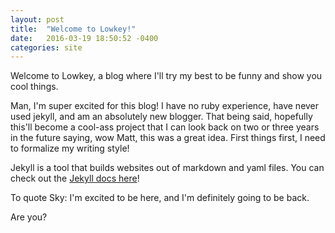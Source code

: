 ```yaml
---
layout: post
title:  "Welcome to Lowkey!"
date:   2016-03-19 18:50:52 -0400
categories: site
---
```

Welcome to Lowkey, a blog where I'll try my best to be funny and show you cool things.

Man, I'm super excited for this blog! I have no ruby experience, have never used jekyll, and am an absolutely new blogger. That being said, hopefully this'll become a cool-ass project that I can look back on two or three years in the future saying, wow Matt, this was a great idea. First things first, I need to formalize my writing style!

Jekyll is a tool that builds websites out of markdown and yaml files. You can check out the [Jekyll docs here](http://jekyllrb.com/docs/home)!

To quote Sky: I'm excited to be here, and I'm definitely going to be back.

Are you?
